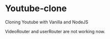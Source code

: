 # Youtube-clone

Cloning Youtube with Vanilla and NodeJS

VideoRouter and userRouter are not working now.
